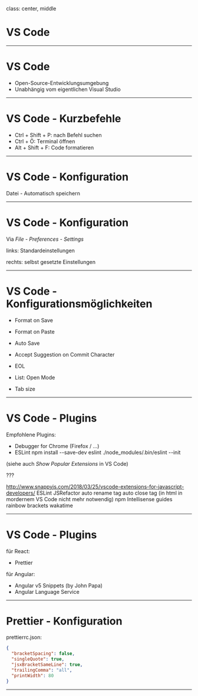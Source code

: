class: center, middle

# VS Code

---

# VS Code

- Open-Source-Entwicklungsumgebung
- Unabhängig vom eigentlichen Visual Studio

---

# VS Code - Kurzbefehle

- Ctrl + Shift + P: nach Befehl suchen
- Ctrl + Ö: Terminal öffnen
- Alt + Shift + F: Code formatieren

---

# VS Code - Konfiguration

Datei - Automatisch speichern

---

# VS Code - Konfiguration

Via _File - Preferences - Settings_

links: Standardeinstellungen

rechts: selbst gesetzte Einstellungen

---

# VS Code - Konfigurationsmöglichkeiten

- Format on Save
- Format on Paste
- Auto Save
- Accept Suggestion on Commit Character
- EOL

- List: Open Mode

- Tab size

---

# VS Code - Plugins

Empfohlene Plugins:

- Debugger for Chrome (Firefox / ...)
- ESLint
  npm install --save-dev eslint
  ./node_modules/.bin/eslint --init

(siehe auch _Show Popular Extensions_ in VS Code)

???

http://www.snappyjs.com/2018/03/25/vscode-extensions-for-javascript-developers/
ESLint
JSRefactor
auto rename tag
auto close tag (in html in mordernem VS Code nicht mehr notwendig)
npm Intellisense
guides
rainbow brackets
wakatime

---

# VS Code - Plugins

für React:

- Prettier

für Angular:

- Angular v5 Snippets (by John Papa)
- Angular Language Service

---

# Prettier - Konfiguration

prettierrc.json:

```json
{
  "bracketSpacing": false,
  "singleQuote": true,
  "jsxBracketSameLine": true,
  "trailingComma": "all",
  "printWidth": 80
}
```

---
